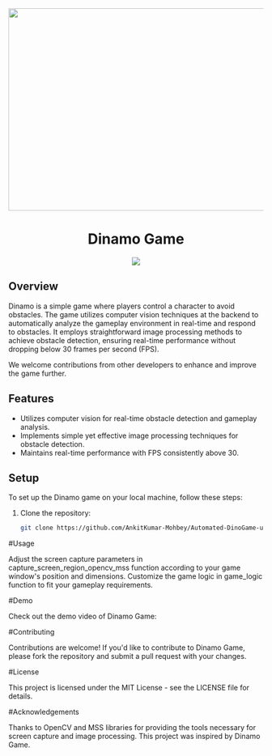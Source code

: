 <div align="center">
  <img src="https://github.com/AnkitKumar-Mohbey/github-header-image.png/blob/main/ddino.jpg" width="800" height="400">
</div>

<h1 align="center">Dinamo Game</h1>

<p align="center">
  <img src="https://www.example.com/demo.gif">
</p>

## Overview

Dinamo is a simple game where players control a character to avoid obstacles. The game utilizes computer vision techniques at the backend to automatically analyze the gameplay environment in real-time and respond to obstacles. It employs straightforward image processing methods to achieve obstacle detection, ensuring real-time performance without dropping below 30 frames per second (FPS).

We welcome contributions from other developers to enhance and improve the game further.

## Features

- Utilizes computer vision for real-time obstacle detection and gameplay analysis.
- Implements simple yet effective image processing techniques for obstacle detection.
- Maintains real-time performance with FPS consistently above 30.

## Setup

To set up the Dinamo game on your local machine, follow these steps:

1. Clone the repository:

   ```bash
   git clone https://github.com/AnkitKumar-Mohbey/Automated-DinoGame-usingComputerVision

#Usage
<p>
Adjust the screen capture parameters in capture_screen_region_opencv_mss function according to your game window's position and dimensions.
Customize the game logic in game_logic function to fit your gameplay requirements.
</p>

#Demo
<p>Check out the demo video of Dinamo Game:</p>

#Contributing
<p>Contributions are welcome! If you'd like to contribute to Dinamo Game, please fork the repository and submit a pull request with your changes.
</p>
#License
<p>
This project is licensed under the MIT License - see the LICENSE file for details.
</p>
#Acknowledgements
<p>Thanks to OpenCV and MSS libraries for providing the tools necessary for screen capture and image processing.
This project was inspired by Dinamo Game.
</p>
